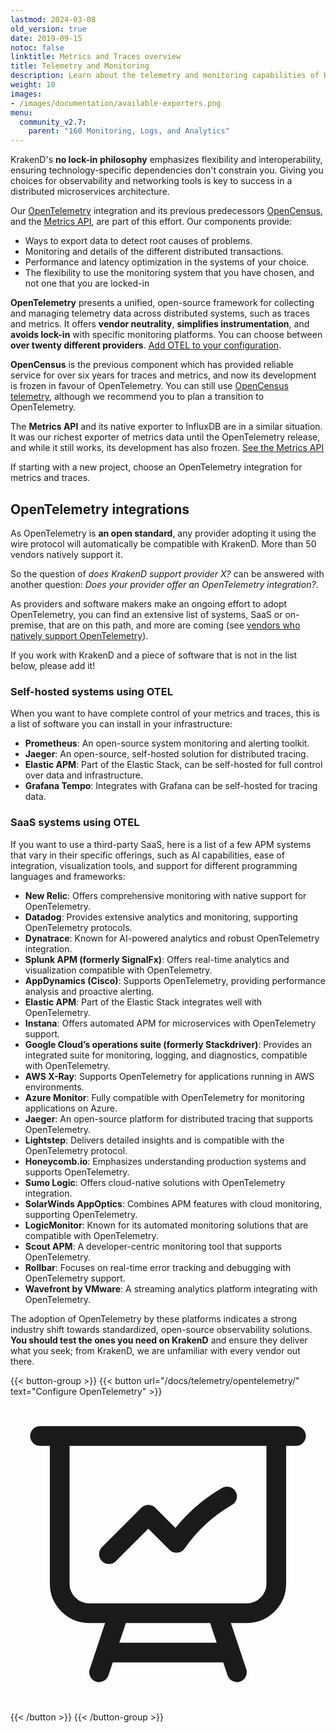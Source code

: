 ```yaml
---
lastmod: 2024-03-08
old_version: true
date: 2019-09-15
notoc: false
linktitle: Metrics and Traces overview
title: Telemetry and Monitoring
description: Learn about the telemetry and monitoring capabilities of KrakenD API Gateway, enabling real-time visibility and analysis of API performance
weight: 10
images:
- /images/documentation/available-exporters.png
menu:
  community_v2.7:
    parent: "160 Monitoring, Logs, and Analytics"
---
```

KrakenD's **no lock-in philosophy** emphasizes flexibility and interoperability, ensuring technology-specific dependencies don't constrain you. Giving you choices for observability and networking tools is key to success in a distributed microservices architecture.

Our [OpenTelemetry](/docs/v2.7/telemetry/opentelemetry/) integration and its previous predecessors [OpenCensus](/docs/v2.7/telemetry/opencensus/), and the [Metrics API](/docs/v2.7/telemetry/extended-metrics/), are part of this effort. Our components provide:

- Ways to export data to detect root causes of problems.
- Monitoring and details of the different distributed transactions.
- Performance and latency optimization in the systems of your choice.
- The flexibility to use the monitoring system that you have chosen, and not one that you are locked-in

**OpenTelemetry** presents a unified, open-source framework for collecting and managing telemetry data across distributed systems, such as traces and metrics. It offers **vendor neutrality**,  **simplifies instrumentation**, and **avoids lock-in** with specific monitoring platforms. You can choose between **over twenty different providers**. [Add OTEL to your configuration](/docs/v2.7/telemetry/opentelemetry/).

**OpenCensus** is the previous component which has provided reliable service for over six years for traces and metrics, and now its development is frozen in favour of OpenTelemetry. You can still use [OpenCensus telemetry](/docs/v2.7/telemetry/opencensus/), although we recommend you to plan a transition to OpenTelemetry.

The **Metrics API** and its native exporter to InfluxDB are in a similar situation. It was our richest exporter of metrics data until the OpenTelemetry release, and while it still works, its development has also frozen. [See the Metrics API](/docs/v2.7/telemetry/extended-metrics/)

If starting with a new project, choose an OpenTelemetry integration for metrics and traces.

## OpenTelemetry integrations
As OpenTelemetry is **an open standard**, any provider adopting it using the wire protocol will automatically be compatible with KrakenD. More than 50 vendors natively support it.

So the question of *does KrakenD support provider X?* can be answered with another question: *Does your provider offer an OpenTelemetry integration?*.

As providers and software makers make an ongoing effort to adopt OpenTelemetry, you can find an extensive list of systems, SaaS or on-premise, that are on this path, and more are coming (see [vendors who natively support OpenTelemetry](https://opentelemetry.io/ecosystem/vendors/)).

If you work with KrakenD and a piece of software that is not in the list below, please add it!

### Self-hosted systems using OTEL
When you want to have complete control of your metrics and traces, this is a list of software you can install in your infrastructure:

- **Prometheus**: An open-source system monitoring and alerting toolkit.
- **Jaeger**: An open-source, self-hosted solution for distributed tracing.
- **Elastic APM**: Part of the Elastic Stack, can be self-hosted for full control over data and infrastructure.
- **Grafana Tempo**: Integrates with Grafana can be self-hosted for tracing data.

### SaaS systems using OTEL
If you want to use a third-party SaaS, here is a list of a few APM systems that vary in their specific offerings, such as AI capabilities, ease of integration, visualization tools, and support for different programming languages and frameworks:

- **New Relic**: Offers comprehensive monitoring with native support for OpenTelemetry.
- **Datadog**: Provides extensive analytics and monitoring, supporting OpenTelemetry protocols.
- **Dynatrace**: Known for AI-powered analytics and robust OpenTelemetry integration.
- **Splunk APM (formerly SignalFx)**: Offers real-time analytics and visualization compatible with OpenTelemetry.
- **AppDynamics (Cisco)**: Supports OpenTelemetry, providing performance analysis and proactive alerting.
- **Elastic APM**: Part of the Elastic Stack integrates well with OpenTelemetry.
- **Instana**: Offers automated APM for microservices with OpenTelemetry support.
- **Google Cloud’s operations suite (formerly Stackdriver)**: Provides an integrated suite for monitoring, logging, and diagnostics, compatible with OpenTelemetry.
- **AWS X-Ray**: Supports OpenTelemetry for applications running in AWS environments.
- **Azure Monitor**: Fully compatible with OpenTelemetry for monitoring applications on Azure.
- **Jaeger**: An open-source platform for distributed tracing that supports OpenTelemetry.
- **Lightstep**: Delivers detailed insights and is compatible with the OpenTelemetry protocol.
- **Honeycomb.io**: Emphasizes understanding production systems and supports OpenTelemetry.
- **Sumo Logic**: Offers cloud-native solutions with OpenTelemetry integration.
- **SolarWinds AppOptics**: Combines APM features with cloud monitoring, supporting OpenTelemetry.
- **LogicMonitor**: Known for its automated monitoring solutions that are compatible with OpenTelemetry.
- **Scout APM**: A developer-centric monitoring tool that supports OpenTelemetry.
- **Rollbar**: Focuses on real-time error tracking and debugging with OpenTelemetry support.
- **Wavefront by VMware**: A streaming analytics platform integrating with OpenTelemetry.

The adoption of OpenTelemetry by these platforms indicates a strong industry shift towards standardized, open-source observability solutions. **You should test the ones you need on KrakenD** and ensure they deliver what you seek; from KrakenD, we are unfamiliar with every vendor out there.

{{< button-group >}}
{{< button url="/docs/telemetry/opentelemetry/" text="Configure OpenTelemetry" >}}<svg data-slot="icon" aria-hidden="true" fill="none" stroke-width="1.5" stroke="currentColor" viewBox="0 0 24 24" xmlns="http://www.w3.org/2000/svg">
  <path d="M3.75 3v11.25A2.25 2.25 0 0 0 6 16.5h2.25M3.75 3h-1.5m1.5 0h16.5m0 0h1.5m-1.5 0v11.25A2.25 2.25 0 0 1 18 16.5h-2.25m-7.5 0h7.5m-7.5 0-1 3m8.5-3 1 3m0 0 .5 1.5m-.5-1.5h-9.5m0 0-.5 1.5m.75-9 3-3 2.148 2.148A12.061 12.061 0 0 1 16.5 7.605" stroke-linecap="round" stroke-linejoin="round"></path>
</svg>
{{< /button >}}
{{< /button-group >}}
